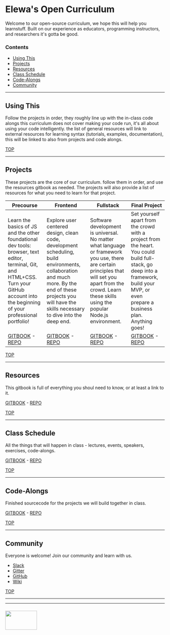 # Elewa's Open Curriculum

Welcome to our open-source curriculum, we hope this will help you learnstuff. Built on our experience as educators, programming instructors, and researchers it's gotta be good. 
### Contents
* [Using This](#using-this)
* [Projects](#projects)
* [Resources](#resources)
* [Class Schedule](#class-schedule)
* [Code-Alongs](#code-alongs)
* [Community](#community)

___

## Using This

Follow the projects in order, they roughly line up with the in-class code alongs
this curriculum does not cover making your code run, it's all about using your code intelligently. the list of general resources will link to external resources for learning syntax (tutorials, examples, documentation), this will be linked to also from projects and code alongs.

[TOP](#elewas-open-curriculum)

___
## Projects
These projects are the core of our curriculum.  follow them in order, and use the resources gitbook as needed. The projects will also provide a list of resources for what you need to learn for that project.

| Precourse | Frontend | Fullstack | Final Project |  
|---|---|---|---|
|Learn the basics of JS and the other foundational dev tools: browser, text editor, terminal, Git, and HTML+CSS.  Turn your GitHub account into the beginning of your professional portfolio! | Explore user centered design, clean code, development scheduling, build environments, collaboration and much more. By the end of these projects you will have the skills necessary to dive into the deep end.| Software development is universal.  No matter what language or framework you use, there are certain principles that will set you apart from the crowd.  Learn these skills using the popular Node.js environment. | Set yourself apart from the crowd with a project from the heart.  You could build full-stack, go deep into a framework, build your MVP, or even prepare a business plan.  Anything goes! |
|[GITBOOK](https://elewa-academy.github.io/April-Precourse) - [REPO](https://github.com/elewa-academy/April-Precourse)|[GITBOOK](https://elewa-academy.github.io/Frontend-Projects) - [REPO](https://github.com/elewa-academy/Frontend-Projects/tree/master/docs_src)|[GITBOOK](https://elewa-academy.github.io/Fullstack-Projects) - [REPO](https://github.com/elewa-academy/Fullstack-Projects/tree/master/docs_src)|[GITBOOK](https://elewa-academy.github.io/Final-Project-Resources) - [REPO](https://github.com/elewa-academy/Final-Project-Resources)|



[TOP](#elewas-open-curriculum)

___
## Resources
This gitbook is full of everything you shoul need to know, or at least a link to it.

[GITBOOK](https://elewa-academy.github.io/General-Resources) - [REPO](https://github.com/elewa-academy/General-Resources)

[TOP](#elewas-open-curriculum)

___
## Class Schedule
All the things that will happen in class - lectures, events, speakers, exercises, code-alongs.

[GITBOOK](https://elewa-academy.github.io/April-Schedule) - [REPO](https://github.com/elewa-academy/April-Schedule)

[TOP](#elewas-open-curriculum)

___
## Code-Alongs
Finished sourcecode for the projects we will build together in class.

[GITBOOK](https://elewa-academy.github.io/Code-Alongs) - [REPO](https://github.com/elewa-academy/Code-Alongs)

[TOP](#elewas-open-curriculum)

___
## Community
Everyone is welcome!  Join our community and learn with us.  
* [Slack](https://join.slack.com/t/elewa-academy/shared_invite/enQtMjk4OTA3OTM1NjIwLTA2ZmQ0NDVhNjQxZWM2NjNhNmMyNmVhZGNhZmJmZTY1OWQ4Nzc0ZTkzZGE3NjdiYTYwYThlNzI3YTg2NGM5MGM)
* [Gitter](https://gitter.im/elewa-academy/Lobby)
* [GitHub](https://github.com/elewa-academy)
* [Wiki](https://github.com/elewa-academy/elewa-academy.github.io/wiki)

[TOP](#elewas-open-curriculum)

___
___
### <a href="http://elewa.education/blog" target="_blank"><img src="https://user-images.githubusercontent.com/18554853/36629698-eb7ed6d0-1959-11e8-9a78-7acd2652186e.png" width="100" height="60"/></a>